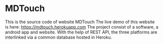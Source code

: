 # MDTouch
This is the source code of website MDTouch
The live demo of this website is here: https://mdtouch.herokuapp.com
The project consist of a software, a android app and website. With the help of REST API, the three platforms are interlinked via a common database hosted in Heroku. 
